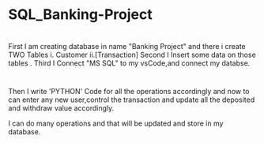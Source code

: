 #                                     SQL_Banking-Project

<!-- I created a Banking daraset with different attributes and can do various operations accordingly. -->

#                                      <!-- Step-01 -->

First I am creating database in name "Banking Project" and there i create TWO Tables
            i. Customer
            ii.[Transaction]
Second I Insert some data on those tables .
Third I Connect "MS SQL" to my vsCode,and connect my databse.

#                                     <!-- Step-02 -->

Then I write 'PYTHON' Code for all the operations accordingly and now to can enter any new user,control the transaction and update all the deposited and withdraw value accordingly.

I can do many operations and that will be updated and store in my database.
